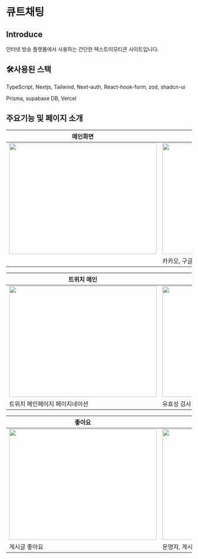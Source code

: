# 큐트채팅



## Introduce
인터넷 방송 플랫폼에서 사용하는 간단한 텍스트이모티콘 사이트입니다.



## 🛠사용된 스택


TypeScript, Nextjs, Tailwind, Next-auth, React-hook-form, zod, shadcn-ui


Prisma, supabase DB, Vercel


## 주요기능 및 페이지 소개

|메인화면|로그인구현|
|---|---|
|<img src ='https://github.com/YEONDG/ganda/assets/100520319/4d3d21cd-decd-40ef-957a-982d09b0039d' width='400' height='300' />|<img src ='https://github.com/YEONDG/ganda/assets/100520319/e82d1638-e293-4519-9f97-c190c48cb9d8' width='400' height='300' />|
||카카오, 구글, 네이버 로그인 구현|

|트위치 메인| 글작성|
|---|---|
|<img src ='https://github.com/YEONDG/ganda/assets/100520319/25d135c0-48ee-4f96-9d1d-3a08759d73e5.gif' width='400' height='300' />|<img src ='https://github.com/YEONDG/ganda/assets/100520319/07b1522c-7511-4f33-bc74-a32c0521c88a.gif' width='400' height='300' />|
|트위치 메인페이지 페이지네이션| 유효성 검사 |

|좋아요|게시글 수정삭제|
|---|---|
|<img src ='https://github.com/YEONDG/ganda/assets/100520319/362ee389-fd28-4f90-a840-0412e0952e49.gif' width='400' height='300' />|<img src ='https://github.com/YEONDG/ganda/assets/100520319/2dc9d924-9b77-4d4e-b7fe-e7fc1af01d48.gif' width='400' height='300' />|
|게시글 좋아요|운영자, 게시글 본인만 수정 삭제 가능|
